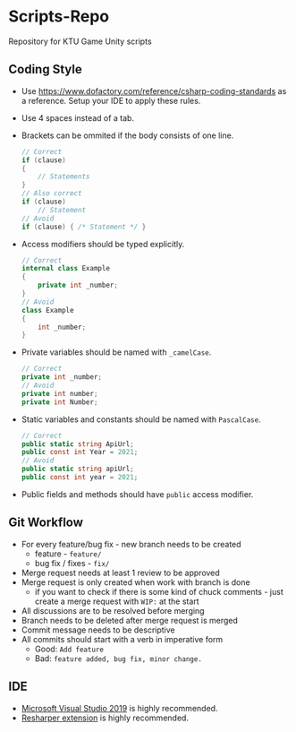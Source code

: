 # Scripts-Repo
Repository for KTU Game Unity scripts

## Coding Style
* Use https://www.dofactory.com/reference/csharp-coding-standards as a reference. Setup your IDE to apply these rules.
* Use 4 spaces instead of a tab.
* Brackets can be ommited if the body consists of one line.
    ```C#
    // Correct
    if (clause)
    {
        // Statements
    }
    // Also correct
    if (clause)
        // Statement
    // Avoid
    if (clause) { /* Statement */ }
    ```
* Access modifiers should be typed explicitly.
    ```C#
    // Correct
    internal class Example
    {
        private int _number;
    }
    // Avoid
    class Example
    {
        int _number;
    }
    ```
* Private variables should be named with `_camelCase`.
    ```C#
    // Correct
    private int _number;
    // Avoid
    private int number;
    private int Number;
    ```
* Static variables and constants should be named with `PascalCase`.
    ```C#
    // Correct
    public static string ApiUrl;
    public const int Year = 2021;
    // Avoid
    public static string apiUrl;
    public const int year = 2021;
    ```
    
* Public fields and methods should have `public` access modifier.

## Git Workflow

* For every feature/bug fix - new branch needs to be created
    * feature - `feature/`
    * bug fix / fixes - `fix/`
* Merge request needs at least 1 review to be approved
* Merge request is only created when work with branch is done 
    * if you want to check if there is some kind of chuck comments - just create a merge request with `WIP:` at the start
* All discussions are to be resolved before merging
* Branch needs to be deleted after merge request is merged
* Commit message needs to be descriptive 
* All commits should start with a verb in imperative form
  * Good: `Add feature`
  * Bad: `feature added, bug fix, minor change.`
  
  
## IDE 
* [Microsoft Visual Studio 2019](https://visualstudio.microsoft.com/vs/) is highly recommended.
* [Resharper extension](https://www.jetbrains.com/resharper/) is highly recommended.


